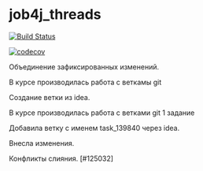 # job4j_threads

[![Build Status](https://app.travis-ci.com/lanasergeeva/job4j_threads.svg?branch=master)](https://app.travis-ci.com/lanasergeeva/job4j_threads)

[![codecov](https://codecov.io/gh/lanasergeeva/job4j_threads/branch/master/graph/badge.svg?token=T19BBKCMMH)](https://codecov.io/gh/lanasergeeva/job4j_threads)

Объединение зафиксированных  изменений.

В курсе производилась работа с веткамы git

Создание ветки из idea.

В курсе производилась работа с ветками git 1 задание

Добавила ветку с именем task_139840 через idea.

Внесла изменения.

Конфликты слияния. [#125032] 